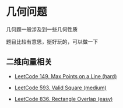# 几何问题

几何题一般涉及到一些几何性质

题目比较有意思，挺好玩的，可以做一下

## 二维向量相关

- [LeetCode 149. Max Points on a Line (hard)](https://github.com/muyids/leetcode/blob/master/algorithms/101-200/149.max-points-on-a-line.md)

- [LeetCode 593. Valid Square (medium)](https://github.com/muyids/leetcode/blob/master/algorithms/501-600/593.valid-square.md)

- [LeetCode 836. Rectangle Overlap (easy)](https://github.com/muyids/leetcode/blob/master/algorithms/801-900/836.rectangle-overlap.md)

